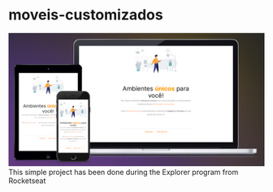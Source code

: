 # moveis-customizados
<img src="https://raw.githubusercontent.com/forigo/moveis-customizados/master/github/preview.png"/>
This simple project has been done during the Explorer program from Rocketseat
